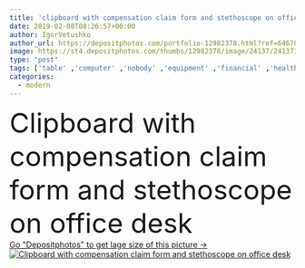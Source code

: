 ```yaml
---
title: 'clipboard with compensation claim form and stethoscope on office desk'
date: 2019-02-08T08:26:57+00:00
author: IgorVetushko
author_url: https://depositphotos.com/portfolio-12982378.html?ref=64678756
image: https://st4.depositphotos.com/thumbs/12982378/image/24137/241371424/api_thumb_450.jpg?forcejpeg=true
type: "post"
tags: ['table' ,'computer' ,'nobody' ,'equipment' ,'financial' ,'health' ,'form' ,'medicine' ,'healthcare' ,'medical' ,'modern' ,'concept' ,'office' ,'laptop' ,'stethoscope' ,'work' ,'document' ,'desk' ,'agreement' ,'indoors' ,'pencil' ,'workplace' ,'workspace' ,'insurance' ,'paperwork' ,'accident' ,'claim' ,'clipboard' ,'compensation' ,'digital device' ]
categories: 
  - modern
---
```

<div aling="center">
            <font size="60"> Clipboard with compensation claim form and stethoscope on office desk</font>   
</div>
<div>
    <a href='https://st4.depositphotos.com/thumbs/12982378/image/24137/241371424/api_thumb_450.jpg?forcejpeg=true?ref=64678756' target=_blank > Go "Depositphotos" to get lage size of this picture ->
        <img href='https://st4.depositphotos.com/thumbs/12982378/image/24137/241371424/api_thumb_450.jpg?forcejpeg=true?ref=64678756' src='https://st4.depositphotos.com/12982378/24137/i/950/depositphotos_241371424-stock-photo-clipboard-compensation-claim-form-stethoscope.jpg?forcejpeg=true' alt='Clipboard with compensation claim form and stethoscope on office desk' >
    </a>
</div>
